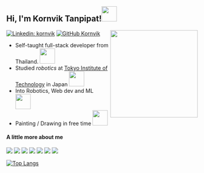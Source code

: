 

<h2>Hi, I'm Kornvik Tanpipat!<img src="https://media.giphy.com/media/zJ3V6Ot51H8Y0/giphy.gif" width="40"></h2>

[![Linkedin: kornvik](https://img.shields.io/badge/-kornvik-blue?style=flat-square&logo=Linkedin&logoColor=white&link=https://www.linkedin.com/in/kornvik.tanpipat/)](https://www.linkedin.com/in/kornvik.tanpipat/)
[![GitHub Kornvik](https://img.shields.io/github/followers/kornsinanju?label=follow&style=social)](https://github.com/kornsinanju)
<img align='right' src="https://media.giphy.com/media/ZZxSZJjeBes7VyawRM/giphy.gif" width="230">

- Self-taught full-stack developer from Thailand. <img src="https://media.giphy.com/media/xYPdnwsRPZDhCxXvOi/giphy.gif" width="40">
- Studied <em>robotics</em> at <a href="http://https://www.titech.ac.jp/english">Tokyo Institute of Technology</a> in Japan <img src="https://media.giphy.com/media/pjG35x1crd7vUPAZpf/giphy.gif" width="40"> 
- Into Robotics, Web dev and ML <img src="https://media.giphy.com/media/dYyRWrXb9OpfYbhNY4/giphy.gif" width="40">
- Painting / Drawing in free time <img src="https://media.giphy.com/media/H6zPjOjCllmxZ7gwj6/giphy.gif" width="40">

  




<h4>A little more about me</h4>

![](https://img.shields.io/badge/OS-Linux-informational?style=flat&logo=ubuntu&logoColor=white&color=FECA27)
![](https://img.shields.io/badge/Web-Vue-informational?style=flat&logo=vuedotjs&logoColor=white&color=2bbc8a)
![](https://img.shields.io/badge/Web-React-informational?style=flat&logo=react&logoColor=white&color=27A6FE)
![](https://img.shields.io/badge/Web-NodeJS-informational?style=flat&logo=nodedotjs&logoColor=white&color=2755FE)
![](https://img.shields.io/badge/Code-Python-informational?style=flat&logo=python&logoColor=white&color=2755FE)
![](https://img.shields.io/badge/Code-C++-informational?style=flat&logo=cplusplus&logoColor=white&color=2755FE)
![](https://img.shields.io/badge/Code-Javascript-informational?style=flat&logo=javascript&logoColor=white&color=2755FE)


  
[![Top Langs](https://github-readme-stats.vercel.app/api/top-langs/?username=kornsinanju&exclude_repo=IDC_2021_G3)](https://github.com/kornsinanju/laughing-spork,https://github.com/kornsinanju/hiveground)
  

<!--
**kornsinanju/kornsinanju** is a ✨ _special_ ✨ repository because its `README.md` (this file) appears on your GitHub profile.

Here are some ideas to get you started:

- 🔭 I’m currently working on ...
- 🌱 I’m currently learning ...
- 👯 I’m looking to collaborate on ...
- 🤔 I’m looking for help with ...
- 💬 Ask me about ...
- 📫 How to reach me: ...
- 😄 Pronouns: ...
- ⚡ Fun fact: ...
-->





